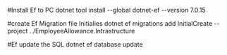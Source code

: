 #Install Ef to PC
 dotnet tool install --global dotnet-ef --version 7.0.15    

#create Ef  Migration file Initialies 
 dotnet ef migrations add InitialCreate --project ../EmployeeAllowance.Intrastructure

#Ef update the SQL
 dotnet ef database update
